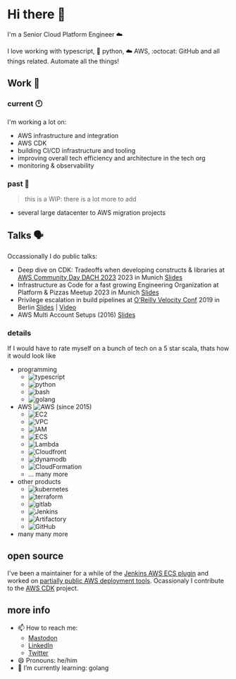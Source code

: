 # Hi there 👋

I'm a Senior Cloud Platform Engineer :cloud:

I love working with typescript, :snake: python, :cloud: AWS, :octocat: GitHub and all things related. Automate all the things!

## Work :wrench:

### current :clock12:

I'm working a lot on:

- AWS infrastructure and integration
- AWS CDK
- building CI/CD infrastructure and tooling
- improving overall tech efficiency and architecture in the tech org
- monitoring & observability

### past :scroll:

> this is a WIP: there is a lot more to add

- several large datacenter to AWS migration projects

## Talks :speaking_head:

Occassionally I do public talks:

- Deep dive on CDK: Tradeoffs when developing constructs & libraries at [AWS Community Day DACH 2023](https://www.aws-community-day.de/) 2023 in Munich [Slides](https://www.webratz.de/upload/Deep%20dive%20on%20CDK%20-%20Developing%20constructs%20&%20libraries%20-%20AWS%20Community%20Day%202023.pdf)
- Infrastructure as Code for a fast growing Engineering Organization at Platform & Pizzas Meetup 2023 in Munich [Slides](https://www.webratz.de/upload/cdk_platform_pizzas.pdf)
- Privilege escalation in build pipelines at [O'Reilly Velocity Conf](https://conferences.oreilly.com/velocity/vl-eu) 2019 in Berlin [Slides](https://speakerdeck.com/andreassieferlinger/the-deputy-shot-the-sheriff-privilege-escalation-in-build-pipelines) | [Video](https://www.youtube.com/watch?v=XpjRh4JFdXA)
- AWS Multi Account Setups (2016) [Slides](https://speakerdeck.com/andreassieferlinger/how-to-manage-a-multi-aws-account-infrastructure)

### details

If I would have to rate myself on a bunch of tech on a 5 star scala, thats how it would look like

- programming
  - ![typescript](https://img.shields.io/badge/typescript-%E2%98%85%E2%98%85%E2%98%85%E2%98%85%E2%98%86-brightgreen?style=flat-square&logo=typescript "typescript")
  - ![python](https://img.shields.io/badge/python-%E2%98%85%E2%98%85%E2%98%85%E2%98%85%E2%98%86-brightgreen?style=flat-square&logo=python "python")
  - ![bash](https://img.shields.io/badge/bash-%E2%98%85%E2%98%85%E2%98%85%E2%98%85%E2%98%86-brightgreen?style=flat-square&logo=gnubash "bash")
  - ![golang](https://img.shields.io/badge/golang-%E2%98%85%E2%98%86%E2%98%86%E2%98%86%E2%98%86-orange?style=flat-square&logo=go "golang")
- AWS ![AWS](https://img.shields.io/badge/AWS-%E2%98%85%E2%98%85%E2%98%85%E2%98%85%E2%98%85-blue?style=flat-square&logo=amazon "AWS") (since 2015)
  - ![EC2](https://img.shields.io/badge/EC2-%E2%98%85%E2%98%85%E2%98%85%E2%98%85%E2%98%86-brightgreen?style=flat-square "EC2")
  - ![VPC](https://img.shields.io/badge/VPC-%E2%98%85%E2%98%85%E2%98%85%E2%98%85%E2%98%86-brightgreen?style=flat-square "VPC")
  - ![IAM](https://img.shields.io/badge/IAM-%E2%98%85%E2%98%85%E2%98%85%E2%98%85%E2%98%86-brightgreen?style=flat-square "IAM")
  - ![ECS](https://img.shields.io/badge/ECS-%E2%98%85%E2%98%85%E2%98%85%E2%98%85%E2%98%85-blue?style=flat-square "ECS")
  - ![Lambda](https://img.shields.io/badge/Lambda-%E2%98%85%E2%98%85%E2%98%85%E2%98%85%E2%98%86-brightgreen?style=flat-square "Lambda")
  - ![Cloudfront](https://img.shields.io/badge/Cloudfront-%E2%98%85%E2%98%85%E2%98%85%E2%98%86%E2%98%86-green?style=flat-square "Cloudfront")
  - ![dynamodb](https://img.shields.io/badge/dynamodb-%E2%98%85%E2%98%85%E2%98%85%E2%98%86%E2%98%86-green?style=flat-square "dynamodb")
  - ![CloudFormation](https://img.shields.io/badge/CloudFormation-%E2%98%85%E2%98%85%E2%98%85%E2%98%85%E2%98%85-blue?style=flat-square "Cloudformation")
  - ... many more
- other products
  - ![kubernetes](https://img.shields.io/badge/kubernetes-%E2%98%85%E2%98%85%E2%98%85%E2%98%85%E2%98%86-brightgreen?style=flat-square&logo=kubernetes "kubernetes")
  - ![terraform](https://img.shields.io/badge/terraform-%E2%98%85%E2%98%85%E2%98%85%E2%98%85%E2%98%86-brightgreen?style=flat-square&logo=terraform "terraform")
  - ![gitlab](https://img.shields.io/badge/gitlab-%E2%98%85%E2%98%85%E2%98%85%E2%98%85%E2%98%85-brightgreen?style=flat-square&logo=gitlab "gitlab")
  - ![Jenkins](https://img.shields.io/badge/Jenkins-%E2%98%85%E2%98%85%E2%98%85%E2%98%85%E2%98%85-blue?style=flat-square&logo=jenkins "Jenkins")
  - ![Artifactory](https://img.shields.io/badge/Artifactory-%E2%98%85%E2%98%85%E2%98%85%E2%98%85%E2%98%86-brightgreen?style=flat-square&logo=jfrog "Artifactory")
  - ![GitHub](https://img.shields.io/badge/GitHub-%E2%98%85%E2%98%85%E2%98%85%E2%98%85%E2%98%85-blue?style=flat-square&logo=github "GitHub Enterprise Cloud")
- many many more

## open source

I've been a maintainer for a while of the [Jenkins AWS ECS plugin](https://github.com/jenkinsci/amazon-ecs-plugin) and worked on [partially public AWS deployment tools](https://github.com/glomex/gcdt).
Ocassionaly I contribute to the [AWS CDK](https://github.com/aws/aws-cdk/pulls?q=+author%3Awebratz+) project.

## more info

- 📫 How to reach me:
  - [Mastodon](https://hachyderm.io/@webratz)
  - [LinkedIn](https://www.linkedin.com/in/asieferlinger/)
  - [Twitter](https://twitter.com/webratz)
- 😄 Pronouns: he/him
- 🌱 I’m currently learning: golang
